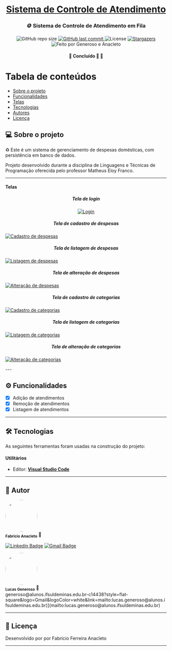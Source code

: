 <h1 align="center">
     <a href="#" alt="site do ecoleta"> Sistema de Controle de Atendimento</a>
</h1>

<h3 align="center">
    🪙 Sistema de Controle de Atendimento em Fila
</h3>

<p align="center">
  <img alt="GitHub repo size" src="https://img.shields.io/github/repo-size/anacleto241/sistemaControleDespesas">
  
  <a href="https://github.com/anacleto241/sistemaControleDespesas/commits/master">
    <img alt="GitHub last commit" src="https://img.shields.io/github/last-commit/anacleto241/sistemaControleDespesas">
  </a>
    
   <img alt="License" src="https://img.shields.io/badge/license-MIT-brightgreen">
   <a href="https://github.com/anacleto241/sistemaControleDespesas/stargazers">
    <img alt="Stargazers" src="https://img.shields.io/github/stars/anacleto241/sistemaControleDespesas?style=social">
  </a>
    <img alt="Feito por Generoso e Anacleto" src="https://img.shields.io/badge/feito%20por-Generoso e Anacleto-%237519C1">
  </a> 
 
</p>

<h4 align="center">
	🚧   Concluído 🚀 🚧
</h4>

Tabela de conteúdos
=================
<!--ts-->
   * [Sobre o projeto](#-sobre-o-projeto)
   * [Funcionalidades](#-funcionalidades)
   * [Telas](#-telas)
   * [Tecnologias](#-tecnologias)
   * [Autores](#-autores)
   * [Licença](#-licença)
<!--te-->


## 💻 Sobre o projeto

♻️ Este é um sistema de gerenciamento de despesas domésticas, com persistência em banco de dados.


Projeto desenvolvido durante a disciplina de Linguagens e Técnicas de Programação oferecida pelo professor Matheus Eloy Franco.

---

#### **Telas**
<h5 align="center">
    Tela de login
</h5>
<p align="center">  
  <a href="https://github.com/anacleto241/sistemaControleDespesas/assets/131410501/eec5bd3f-6c52-485a-9375-c02493d502b0">
    <img alt="Login" src="https://github.com/anacleto241/sistemaControleDespesas/assets/131410501/eec5bd3f-6c52-485a-9375-c02493d502b0">
  </a>
<h5 align="center">
    Tela de cadastro de despesas
</h5>
	<a href="https://github.com/anacleto241/sistemaControleDespesas/assets/131410501/9be2fd50-e194-4ae4-a1b8-56e161bc16a1">
    <img alt="Cadastro de despesas" src="https://github.com/anacleto241/sistemaControleDespesas/assets/131410501/9be2fd50-e194-4ae4-a1b8-56e161bc16a1">
  </a>
<h5 align="center">
    Tela de listagem de despesas
</h5>
   <a href="https://github.com/anacleto241/sistemaControleDespesas/assets/131410501/3dddbad4-0312-4f9c-8901-379be23f38e0">
    <img alt="Listagem de despesas" src="https://github.com/anacleto241/sistemaControleDespesas/assets/131410501/3dddbad4-0312-4f9c-8901-379be23f38e0">
  </a>
<h5 align="center">
    Tela de alteração de despesas
</h5>
	<a href="https://github.com/anacleto241/sistemaControleDespesas/assets/131410501/57cd151b-0d38-43b6-9ec6-55984a74f31b">
    <img alt="Alteração de despesas" src="https://github.com/anacleto241/sistemaControleDespesas/assets/131410501/57cd151b-0d38-43b6-9ec6-55984a74f31b">
  </a>
<h5 align="center">
    Tela de cadastro de categorias
</h5>
	<a href="https://github.com/anacleto241/sistemaControleDespesas/assets/131410501/4ae26aa1-0acd-42b5-8f4a-4a2c464d2d5f">
    <img alt="Cadastro de categorias" src="https://github.com/anacleto241/sistemaControleDespesas/assets/131410501/4ae26aa1-0acd-42b5-8f4a-4a2c464d2d5f">
  </a>
<h5 align="center">
    Tela de listagem de categorias
</h5>
	<a href="https://github.com/anacleto241/sistemaControleDespesas/assets/131410501/0a577c1b-e7af-4ac8-81b1-5da8817db704">
    <img alt="Listagem de categorias" src="https://github.com/anacleto241/sistemaControleDespesas/assets/131410501/0a577c1b-e7af-4ac8-81b1-5da8817db704">
  </a>
<h5 align="center">
    Tela de alteração de categorias
</h5>
	<a href="https://github.com/anacleto241/sistemaControleDespesas/assets/131410501/eeb22d14-5e37-4737-b2ea-6006148c5956">
    <img alt="Alteração de categorias" src="https://github.com/anacleto241/sistemaControleDespesas/assets/131410501/eeb22d14-5e37-4737-b2ea-6006148c5956">
  </a>
</p>
---

## ⚙️ Funcionalidades
  - [x] Adição de atendimentos
  - [x] Remoção de atendimentos
  - [x] Listagem de atendimentos
---

## 🛠 Tecnologias

As seguintes ferramentas foram usadas na construção do projeto:

#### **Utilitários**
-   Editor:  **[Visual Studio Code](https://code.visualstudio.com/)**
---

## 🦸 Autor

<a>
 <img style="border-radius: 50%;" src="https://avatars3.githubusercontent.com/u/145314313?s=460&u=61b426b901b8fe02e12019b1fdb67bf0072d4f00&v=4" width="100px;" alt=""/>
 <br />
 <sub><b>Fabrício Anacleto</b></sub></a> <a>🚀</a>
 <br />
 
[![Linkedin Badge](https://img.shields.io/badge/-Fabricio_Anacleto-blue?style=flat-square&logo=Linkedin&logoColor=white&link=https://www.linkedin.com/in/fabrício-anacleto-b98710278/)](https://www.linkedin.com/in/fabrício-anacleto-b98710278/) 
[![Gmail Badge](https://img.shields.io/badge/-fabricio.anacleto@alunos.ifsuldeminas.edu.br-c14438?style=flat-square&logo=Gmail&logoColor=white&link=mailto:fabricio.anacleto@alunos.ifsuldeminas.edu.br)](mailto:fabricio.anacleto@alunos.ifsuldeminas.edu.br)


<a>
 <img style="border-radius: 50%;" src="https://avatars3.githubusercontent.com/u/131410501?s=460&u=61b426b901b8fe02e12019b1fdb67bf0072d4f00&v=4" width="100px;" alt=""/>
 <br />
 <sub><b>Lucas Generoso</b></sub></a> <a>🚀</a>
 <br />
 generoso@alunos.ifsuldeminas.edu.br-c14438?style=flat-square&logo=Gmail&logoColor=white&link=mailto:lucas.generoso@alunos.ifsuldeminas.edu.br)](mailto:lucas.generoso@alunos.ifsuldeminas.edu.br)

---

## 📝 Licença

Desenvolvido por por Fabrício Ferreira Anacleto

---
